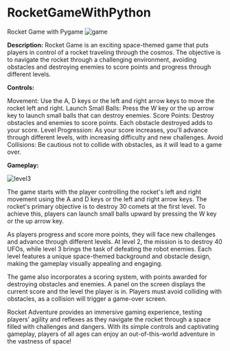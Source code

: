 # RocketGameWithPython
Rocket Game with Pygame
![game](https://github.com/Klajdis32/RocketGameWithPython/assets/130284006/7f51599a-b102-4950-a9d7-665d7c18e6f3)

**Description:**
Rocket Game is an exciting space-themed game that puts players in control of a rocket traveling through the cosmos. The objective is to navigate the rocket through a challenging environment, avoiding obstacles and destroying enemies to score points and progress through different levels.

**Controls:**

Movement: Use the A, D keys or the left and right arrow keys to move the rocket left and right.
Launch Small Balls: Press the W key or the up arrow key to launch small balls that can destroy enemies.
Score Points: Destroy obstacles and enemies to score points. Each obstacle destroyed adds to your score.
Level Progression: As your score increases, you'll advance through different levels, with increasing difficulty and new challenges.
Avoid Collisions: Be cautious not to collide with obstacles, as it will lead to a game over.

**Gameplay:**

![level3](https://github.com/Klajdis32/RocketGameWithPython/assets/130284006/b3d06e45-a5e3-4caa-acfe-9a0c58328aa1)



The game starts with the player controlling the rocket's left and right movement using the A and D keys or the left and right arrow keys. The rocket's primary objective is to destroy 30 comets at the first level. To achieve this, players can launch small balls upward by pressing the W key or the up arrow key.

As players progress and score more points, they will face new challenges and advance through different levels. At level 2, the mission is to destroy 40 UFOs, while level 3 brings the task of defeating the robot enemies. Each level features a unique space-themed background and obstacle design, making the gameplay visually appealing and engaging.

The game also incorporates a scoring system, with points awarded for destroying obstacles and enemies. A panel on the screen displays the current score and the level the player is in. Players must avoid colliding with obstacles, as a collision will trigger a game-over screen.

Rocket Adventure provides an immersive gaming experience, testing players' agility and reflexes as they navigate the rocket through a space filled with challenges and dangers. With its simple controls and captivating gameplay, players of all ages can enjoy an out-of-this-world adventure in the vastness of space!

